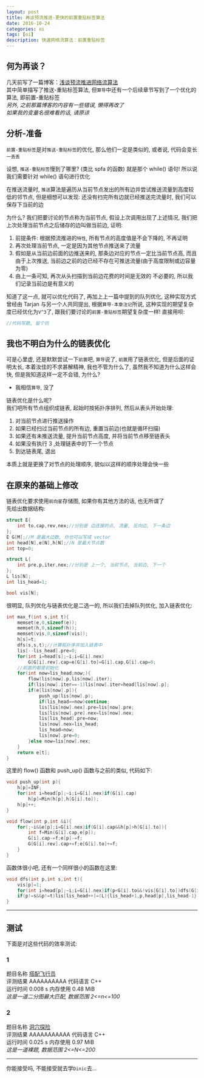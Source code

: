 ```yaml
---
layout: post
title: 再谈预流推进-更快的前置重贴标签算法
date: 2016-10-24
categories: oi
tags: [oi]
description: 快速网络流算法：前置重贴标签
---
```


## 何为再谈？

几天前写了一篇博客：[浅谈预流推进网络流算法](/blog/2016/10/17/wangluoliu/)  
其中简单描写了推送-重贴标签算法, 但`算导`中还有一个后续章节写到了一个优化的算法, 即前置-重贴标签  
*另外, 之前那篇博客的内容有一些错误, 懒得再改了*  
*如果我的变量名很难看的话, 请原谅*

## 分析-准备

`前置-重贴标签`是对`推送-重贴标签`的优化, 那么他们一定是类似的, 或者说, 代码会变长`一丢丢`  

设想, `推送-重贴标签`慢到了哪里? (类比 spfa 的函数) 就是那个 while() 语句! 所以说我们需要针对 while() 语句进行优化  

在推送流量时, `推送`算法是遍历从当前节点发出的所有边并尝试推送流量到高度较低的邻节点, 但是细想可以发现: 还没有扫完所有边就已经推送完流量时, 我们可以保存下当前的边  

为什么? 我们把要讨论的节点称为当前节点, 假设上次调用出现了上述情况, 我们把上次处理当前节点之后储存的边叫做当前边, 证明:  

1. 前提条件: 根据预流推进的`特性`, 所有节点的高度值是不会下降的, 不再证明  
2. 再次处理当前节点, 一定是因为其他节点推送来了流量  
3. 假如是从当前边前面的边推送来的, 那条边对应的节点一定比当前节点高, 而且由于上次推送, 当前边之前的边已经不存在可推送流量(由于高度限制或边容量为零)  
4. 由上一条可知, 再次从头扫描到当前边花费的时间是无效的 不必要的, 所以我们记录当前边是有意义的  

知道了这一点, 就可以优化代码了, 再加上上一篇中提到的队列优化, 这种实现方式曾经由 Tarjan 与另一个人共同提出, 根据`算导-本章注记`所说, 这种实现的期望复杂度已经优化为`V^3`了, 跟我们要讨论的`前置-重贴标签`期望复杂度一样! 直接用呗:  


```c++  
//代码写跪, 留个坑
```  

## 我也不明白为什么的链表优化

可是心里虚, 还是默默尝试一下`前置`吧, `算导`说了, `前置`用了链表优化, 但是后面的证明太长, 本着汝佳的不求甚解精神, 我也不管为什么了, 虽然我不知道为什么这样会快, 但是我知道这样一定不会错, 为什么?  

- 我相信`算导`, 没了  

链表优化是什么呢?  
我们吧所有节点组织成链表, 起始时按拓扑序排列, 然后从表头开始处理:  

1. 对当前节点进行推送操作  
2. 如果已经扫过当前节点的所有边, 重置当前边(也就是循环扫描)  
3. 如果还有未推送流量, 提升当前节点高度, 并将当前节点移至链表头  
4. 如果没有执行 3 ,处理链表中的下一个节点  
5. 到达链表尾, 退出  

本质上就是更换了对节点的处理顺序, 貌似以这样的顺序处理会快一些  

## 在原来的基础上修改

链表优化要求使用`前向星`存储图, 如果你有其他方法的话, 也无所谓了  
先给出数据结构:  

```c++  
struct E{
	int to,cap,rev,nex;//分别是 边连接的点, 流量, 反向边, 下一条边
};
E G[M];//M 是最大边数, 你也可以写成 vector
int head[N],e[N],h[N];//N 是最大节点数
int top=0;

struct L{
	int pre,p,iter,nex;//分别是 上一个, 当前节点, 当前边, 下一个
};
L lis[N];
int lis_head=1;

bool vis[N];
```  

很明显, 队列优化与链表优化是二选一的, 所以我们去掉队列优化, 加入链表优化:  

```c++  
int max_f(int s,int t){
	memset(e,0,sizeof(e));
	memset(h,0,sizeof(h));
	memset(vis,0,sizeof(vis));
	h[s]=t;
	dfs(s,s,t);//计算拓扑序并加入链表中
	lis[--lis_head].pre=0;
	for(int i=head[s];~i;i=G[i].nex)
		G[G[i].rev].cap=e[G[i].to]=G[i].cap,G[i].cap=0;
	//前面的都是初始化
	for(int now=lis_head;now;){
		flow(lis[now].p,lis[now].iter);
		if(lis[now].iter==-1)lis[now].iter=head[lis[now].p];
		if(e[lis[now].p]){
			push_up(lis[now].p);
			if(lis_head==now)continue;
			lis[lis[now].nex].pre=lis[now].pre;
			lis[lis[now].pre].nex=lis[now].nex;
			lis[lis_head].pre=now;
			lis[now].nex=lis_head;
			lis_head=now;
			lis[now].pre=0;
		}else now=lis[now].nex;
	}
	return e[t];
}
```  

这里的 flow() 函数和 push_up() 函数与之前的类似, 代码如下:  

```c++  
void push_up(int p){
	h[p]=INF;
	for(int i=head[p];~i;i=G[i].nex)if(G[i].cap)
		h[p]=Min(h[p],h[G[i].to]);
	h[p]++;
}

void flow(int p,int &i){
	for(;~i&&e[p];i=G[i].nex)if(G[i].cap&&h[p]>h[G[i].to]){
		int f=Min(G[i].cap,e[p]);
		G[i].cap-=f;e[p]-=f;
		G[G[i].rev].cap+=f;e[G[i].to]+=f;
	}
}
```  

函数体很小吧, 还有一个同样很小的函数在这里:  

```c++  
void dfs(int p,int s,int t){
	vis[p]=1;
	for(int i=head[p];~i;i=G[i].nex)if(p<G[i].to&&!vis[G[i].to])dfs(G[i].to,s,t);
	if(p!=s&&p!=t)lis[lis_head++]=(L){lis_head+1,p,head[p],lis_head-1};//跳过源点和汇点, 加进去就需要在 max_f() 中加特判
}
```  

***

## 测试

下面是对这些代码的效率测试:  

### 1

题目名称 	[搭配飞行员](http://cogs.pro/cogs/problem/problem.php?pid=14)  
评测结果 	AAAAAAAAAA	代码语言 	C++  
运行时间 	0.008 s		内存使用 	0.48 MiB  
*这是一道二分图最大匹配, 数据范围 2<=n<=100*  

### 2

题目名称 	[洞穴探险](http://cogs.pro/cogs/problem/problem.php?pid=236)  
评测结果 	AAAAAAAAAAA	代码语言 	C++  
运行时间 	0.025 s		内存使用 	0.97 MiB  
*这是一道裸题, 数据范围 2<=N<=200*  

***

你能接受吗, 不能接受就去学`Dinic`去...  
